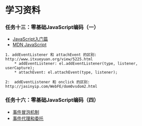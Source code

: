# 学习资料

### 任务十三：零基础JavaScript编码（一）
* [JavaScript入门篇](http://www.imooc.com/view/36)
* [MDN JavaScript](https://developer.mozilla.org/zh-CN/docs/Web/JavaScript)

```
1. addEventListener 和 attachEvent 的区别: http://www.itxueyuan.org/view/5225.html
    * addEventListener: el.addEventListener(type, listener, userCapture);
    * attachEvent: el.attachEvent(type, listener);

2:  addEventListener 和 onclick 的区别: http://jasinyip.com/WebFE/dom0vsdom2.html
```

### 任务十六：零基础JavaScript编码（四）
* [事件冒泡机制]()
* [事件代理和委托](http://blog.csdn.net/majian_1987/article/details/8591385)
